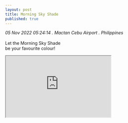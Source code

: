 ```yaml
---
layout: post
title: Morning Sky Shade
published: true
---
```

_05 Nov 2022 05:24:14 . Mactan Cebu Airport . Philippines_
<br>
<br>
Let the Morning Sky Shade
<br>
be your favourite colour!
<br>
<!--more-->
<iframe src="https://drive.google.com/file/d/1uwzeVyFFtC2DIG_tx2AQlhXhDlRanEGi/preview" width="340" height="200" allow="autoplay"></iframe>
